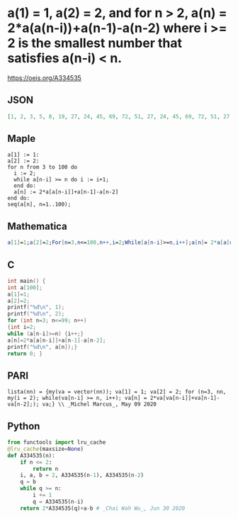 # a\(1\) \= 1, a\(2\) \= 2, and for n \> 2, a\(n\) \= 2\*a\(a\(n\-i\)\)\+a\(n\-1\)\-a\(n\-2\) where i \>\= 2 is the smallest number that satisfies a\(n\-i\) < n\.
https://oeis.org/A334535
## JSON
```JSON
[1, 2, 3, 5, 8, 19, 27, 24, 45, 69, 72, 51, 27, 24, 45, 69, 72, 51, 27, 30, 57, 81, 78, 51, 75, 126, 153, 333, 486, 459, 891, 1350, 1377, 945, 486, 459, 891, 1350, 1377, 945, 486, 459, 891, 1350, 1377, 945, 486, 459, 891, 1350, 1377, 2781, 4158, 4131, 2727, 1350]
```
## Maple
```Maple
a[1] := 1:
a[2] := 2:
for n from 3 to 100 do
  i := 2;
  while a[n-i] >= n do i := i+1;
  end do:
  a[n] := 2*a[a[n-i]]+a[n-1]-a[n-2]
end do:
seq(a[n], n=1..100);
```
## Mathematica
```Mathematica
a[1]=1;a[2]=2;For[n=3,n<=100,n++,i=2;While[a[n-i]>=n,i++];a[n]= 2*a[a[n-i]]+a[n-1]-a[n-2]];Table[a[n],{n,1,100}]
```
## C
```C
int main() {
int a[100];
a[1]=1;
a[2]=2;
printf("%d\n", 1);
printf("%d\n", 2);
for (int n=3; n<=99; n++)
{int i=2;
while (a[n-i]>=n) {i++;}
a[n]=2*a[a[n-i]]+a[n-1]-a[n-2];
printf("%d\n", a[n]);}
return 0; }
```
## PARI
```PARI
lista(nn) = {my(va = vector(nn)); va[1] = 1; va[2] = 2; for (n=3, nn, my(i = 2); while(va[n-i] >= n, i++); va[n] = 2*va[va[n-i]]+va[n-1]-va[n-2];); va;} \\ _Michel Marcus_, May 09 2020
```
## Python
```Python
from functools import lru_cache
@lru_cache(maxsize=None)
def A334535(n):
    if n <= 2:
        return n
    i, a, b = 2, A334535(n-1), A334535(n-2)
    q = b
    while q >= n:
        i += 1
        q = A334535(n-i)
    return 2*A334535(q)+a-b # _Chai Wah Wu_, Jun 30 2020
```
